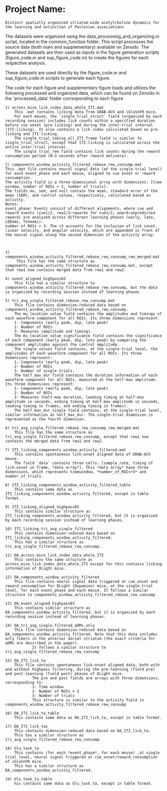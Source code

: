 # Project Name:
	Distinct spatially organized striatum-wide acetylcholine dynamics for the learning and extinction of Pavlovian associations

The datasets were organized using the data_processing_and_organizing.m script, located in the common_function folder. This script processes the source data (both main and supplementary) available on Zenodo. 
The generated datasets are then used as inputs in the figure generation scripts (figure_code.m and sup_figure_code.m) to create the figures for each respective analysis. 

  These datasets are used directly by the figure_code.m and sup_figure_code.m scripts to generate each figure.
	
  The code for each figure and supplementary figure loads and utilizes the following processed and organized data, which can be found on Zenodo in the 'processed_data' folder corresponding to each figure
	
	1) across_mice_lick_index_data_whole_ITI.mat
		This .mat contains licking data from GRAB-ACh and iGluSnFR mice. 
		For each mouse, the `single_trial_struct` field (organized by each recording session) includes lick counts within a specified duration before cue onset (pre-licking) and during the inter-trial interval (ITI-licking). It also contains a lick index calculated based on pre-licking and ITI-licking.
 		The single_trial_taking_all_ITI_frame field is similar to single_trial_struct, except that ITI-licking is calculated across the entire inter-trial interval.
		The single_trial_rew field contains lick counts during the reward consumption period (0–3 seconds after reward delivery). 
		
	2) components_window_activity_filtered_rebase_rew_consump.mat
 	This .mat file contains neural signal data (at the single-trial level) for each event_phase and each mouse, aligned to cue onset or reward consumption.
	The activity field is a three-dimensional array with dimensions: [time window, number of ROIs + 3, number of trials].
	The fields mu, sem, and null contain the mean, standard error of the mean (SEM), and control values, respectively, calculated based on activity.
	Notes:
	event_phase: Events consist of different alignments, where cue and reward events (cue1/2, rew1/2—rewards for cue1/2, unprd—unpredicted reward) are analyzed across different learning phases (early, late, LEDomi, Toneomi).
	number of ROIs + 3: The +3 accounts for the inclusion of lick count, linear velocity, and angular velocity, which are appended in front of the neural signal along the second dimension of the activity array.
 

			
	3) components_window_activity_filtered_rebase_rew_consump_rew_merged.mat
         This file has the same structure as components_window_activity_filtered_rebase_rew_consump.mat, except that rew1 now contains merged data from rew1 and rew2.
				
	4) event_aligned_highpass03
		This file has a similar structure to components_window_activity_filtered_rebase_rew_consump, but the data is organized by recording session instead of learning phases
	
	5) tri_avg_single_filtered_rebase_rew_consump.mat
        This file contains dimension-reduced data based on components_window_activity_filtered_rebase_rew_consump.
        The mu_location_value field contains the amplitudes and timings of each waveform component for all ROIs. Its three dimensions represent:
        1- Components (early peak, dip, late peak)
        2- Number of ROIs
        3- Measures (amplitude and timing).
        The mu_location_value_significance field contains the significance of each component (early peak, dip, late peak) by comparing the component amplitudes against the control amplitude.
        The single_values field contains, at the single-trial level, the amplitudes of each waveform component for all ROIs. Its three dimensions represent:
        1- Components (early peak, dip, late peak)
        2- Number of ROIs
        3- Number of single trials.
        The half_max_dur field contains the duration information of each waveform component for all ROIs, measured at the half-max amplitude. Its three dimensions represent:
        1- Components (early peak, dip, late peak)
        2- Number of ROIs
        3- Measures (half-max duration, leading timing at half-max amplitude in seconds, ending timing at half-max amplitude in seconds, leading timing in frames, and ending timing in frames).
        The half_max_dur_single field contains, at the single-trial level, similar information as half_max_dur. The single-trial dimension is represented as the fourth dimension.
		
	6) tri_avg_single_filtered_rebase_rew_consump_rew_merged.mat
		This file has the same structure as tri_avg_single_filtered_rebase_rew_consump, except that rew1 now contains the merged data from rew1 and rew2.
	
	7) ITI_licking_components_window_activity_filtered.mat
		This contains spontaneous lick-onset aligned data of GRAB-ACh mouse.
		The field `data` contains three cells: [sample_rate, timing of lick-onset in frame, *data array*]. This *data array* have three dimensions, which represents timewindow, *number_of_ROIs+3* and number_of_trials.
		
	8) ITI_licking_components_window_activity_filtered_table
		This contains same data as ITI_licking_components_window_activity_filtered, except in table format.
		
	9) ITI_licking_aligned_highpass03
		This contains similar structure as ITI_licking_components_window_activity_filtered, but it is organized by each recording session instead of learning phases.
		
	10) ITI_licking_tri_avg_single_filtered
		This contains dimension-reduced data based on ITI_licking_components_window_activity_filtered.
		This has a similar structure as tri_avg_single_filtered_rebase_rew_consump.
		
	11) DA_across_mice_lick_index_data_whole_ITI
		This contains the same structure as across_mice_lick_index_data_whole_ITI except for this contains licking information of DLight mice. 
		
	12) DA_components_window_activity_filtered
		This file contains neural signal data triggered at cue_onset and reward_consumption for DLight (Dopamine) mice, at the single-trial level, for each event_phase and each mouse. It follows a similar structure to components_window_activity_filtered_rebase_rew_consump
		
	13) DA_event_aligned_highpass03
		This contains similar structure as DA_components_window_activity_filtered, but it is organized by each recording session instead of learning phases.
	
	14) DA_tri_avg_single_filtered_aDMs_only
		This file contains dimension-reduced data based on DA_components_window_activity_filtered. Note that this data includes only fibers in the anterior dorsal striatum (the exact criteria for aDMs are described in the paper).
                It follows a similar structure to tri_avg_single_filtered_rebase_rew_consump
	
	15) DA_ITI_lick_ta
		This file contains spontaneous lick-onset aligned data, both with and without highpass filtering, during the pre-learning (field pre) and post-learning (field post) phases of DLight mice. 
                The pre and post fields are arrays with three dimensions, corresponding to:
                1- Time window
                2- Number of ROIs + 3
                3- Number of trials
                This structure is similar to the activity field in components_window_activity_filtered_rebase_rew_consump
	
	16) DA_ITI_lick_ta_table
		This contains same data as DA_ITI_lick_ta, except in table format.
		
	17) DA_ITI_lick_tas
		This contains dimension-reduced data based on DA_ITI_lick_ta.
		This has a similar structure as tri_avg_single_filtered_rebase_rew_consump.
		
	18) Glu_task_ta
		This contains (for each *event_phase*, for each mouse) ,at single trial level, neural signal triggered at cue_onset/reward_consumption of iGluSnFR mice.
		This has a similar structure as DA_components_window_activity_filtered.
		
	19) Glu_task_ta_table
		his contains same data as Glu_task_ta, except in table format.
	
